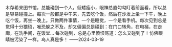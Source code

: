 
木存希来图书馆，总能碰到一个人，低矮瘦小，眼神总直勾勾盯着前面看，所以总是容易碰撞上。每次一般都是中午来，先去吃个饭，然后在沙发上坐一下午，晚上吃个饭，再坐一晚上。只做两件事情，一个是睡觉，一个是看手机。每次见到总是觉得十分猥琐，唯恐躲之不及，却又偏偏总是碰到：在门口转角，在电梯，在走廊，在洗手间，在饭堂... 每次碰到，总是心里愤恨骂道：怎么又碰到了！仿佛眼睛被污染了一样。鸟人真是多！
——2024-03-19


